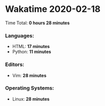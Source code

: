 # Wakatime 2020-02-18

Time Total: **0 hours 28 minutes**

### Languages:
- HTML: **17 minutes** 
- Python: **11 minutes** 

### Editors:
- Vim: **28 minutes** 

### Operating Systems:
- Linux: **28 minutes** 


